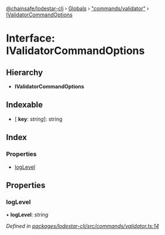 [@chainsafe/lodestar-cli](../README.md) › [Globals](../globals.md) › ["commands/validator"](../modules/_commands_validator_.md) › [IValidatorCommandOptions](_commands_validator_.ivalidatorcommandoptions.md)

# Interface: IValidatorCommandOptions

## Hierarchy

* **IValidatorCommandOptions**

## Indexable

* \[ **key**: *string*\]: string

## Index

### Properties

* [logLevel](_commands_validator_.ivalidatorcommandoptions.md#loglevel)

## Properties

###  logLevel

• **logLevel**: *string*

*Defined in [packages/lodestar-cli/src/commands/validator.ts:14](https://github.com/ChainSafe/lodestar/blob/34417abad/packages/lodestar-cli/src/commands/validator.ts#L14)*
